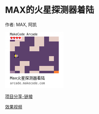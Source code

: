 # MAX的火星探测器着陆

作者: MAX, 阿凯

![](./image/arcade-Max火星探测器着陆.png)

[项目分享-链接](https://makecode.com/_UCxiYH02h6FF)

[效果视频](https://www.bilibili.com/video/av82551127?p=8)